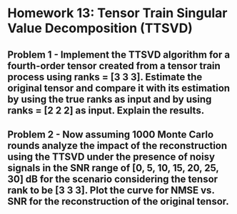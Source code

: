 # Homework 13: Tensor Train Singular Value Decomposition (TTSVD)

## Problem 1 - Implement the TTSVD algorithm for a fourth-order tensor created from a tensor train process using ranks = [3 3 3]. Estimate the original tensor and compare it with its estimation by using the true ranks as input and by using ranks = [2 2 2] as input. Explain the results.

## Problem 2 - Now assuming 1000 Monte Carlo rounds analyze the impact of the reconstruction using the TTSVD under the presence of noisy signals in the SNR range of [0, 5, 10, 15, 20, 25, 30] dB for the scenario considering the tensor rank to be [3 3 3]. Plot the curve for NMSE vs. SNR for the reconstruction of the original tensor.